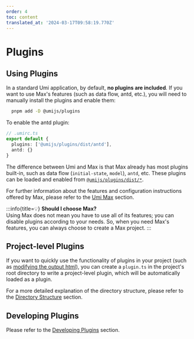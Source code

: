 ```yaml
---
order: 4
toc: content
translated_at: '2024-03-17T09:58:19.770Z'
---
```


# Plugins

## Using Plugins

In a standard Umi application, by default, **no plugins are included**. If you want to use Max's features (such as data flow, antd, etc.), you will need to manually install the plugins and enable them:

```bash
  pnpm add -D @umijs/plugins
```

To enable the antd plugin:

```ts
// .umirc.ts
export default {
  plugins: ['@umijs/plugins/dist/antd'],
  antd: {}
}
```

The difference between Umi and Max is that Max already has most plugins built-in, such as data flow (`initial-state`, `model`), `antd`, etc. These plugins can be loaded and enabled from <a href="https://github.com/umijs/umi/tree/master/packages/plugins/src" target='_blank'>`@umijs/plugins/dist/*`</a>.

For further information about the features and configuration instructions offered by Max, please refer to the [Umi Max](../max/introduce) section.


:::info{title=💡}
**Should I choose Max?** <br/>
Using Max does not mean you have to use all of its features; you can disable plugins according to your needs. So, when you need Max's features, you can always choose to create a Max project.
:::

## Project-level Plugins

If you want to quickly use the functionality of plugins in your project (such as [modifying the output html](../introduce/faq#documentejs-where-did-it-got-how-to-customize-the-html-template)), you can create a `plugin.ts` in the project's root directory to write a project-level plugin, which will be automatically loaded as a plugin.

For a more detailed explanation of the directory structure, please refer to the [Directory Structure](./directory-structure) section.

## Developing Plugins

Please refer to the [Developing Plugins](./plugins) section.

